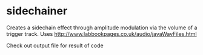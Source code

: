 # sidechainer

Creates a sidechain effect through amplitude modulation via the volume of a trigger track. Uses http://www.labbookpages.co.uk/audio/javaWavFiles.html

Check out output file for result of code
